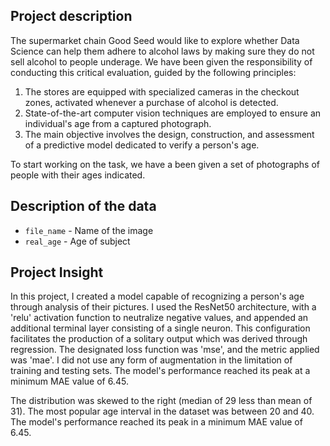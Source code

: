 ## Project description

The supermarket chain Good Seed would like to explore whether Data Science can help them adhere to alcohol laws by making sure they do not sell alcohol to people underage. We have been given the responsibility of conducting this critical evaluation, guided by the following principles:

1. The stores are equipped with specialized cameras in the checkout zones, activated whenever a purchase of alcohol is detected.
2. State-of-the-art computer vision techniques are employed to ensure an individual's age from a captured photograph.
3. The main objective involves the design, construction, and assessment of a predictive model dedicated to verify a person's age.


To start working on the task, we have a been given a set of photographs of people with their ages indicated.


## Description of the data

- `file_name` - Name of the image
- `real_age` - Age of subject


## **Project Insight**
In this project, I created a model capable of recognizing a person's age through analysis of their pictures. I used the ResNet50 architecture, with a 'relu' activation function to neutralize negative values, and appended an additional terminal layer consisting of a single neuron. This configuration facilitates the production of a solitary output which was derived through regression. The designated loss function was 'mse', and the metric applied was 'mae'. I did not use any form of augmentation in the limitation of training and testing sets. The model's performance reached its peak at a minimum MAE value of 6.45.

The distribution was skewed to the right (median of 29 less than mean of 31). The most popular age interval in the dataset was between 20 and 40. The model's performance reached its peak in a minimum MAE value of 6.45.


